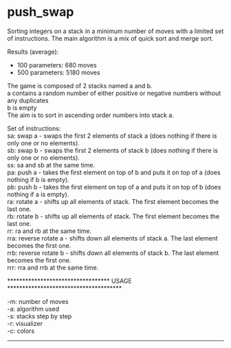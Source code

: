 # push_swap
Sorting integers on a stack in a minimum number of moves with a limited set of instructions.
The main algorithm is a mix of quick sort and merge sort.

Results (average):
- 100 parameters: 680 moves
- 500 parameters: 5180 moves

The game is composed of 2 stacks named a and b.  
	a contains a random number of either positive or negative numbers without any duplicates  
	b is empty  
The aim is to sort in ascending order numbers into stack a.  
  
Set of instructions:  
	sa: swap a - swaps the first 2 elements of stack a (does nothing if there is only one or no elements).  
	sb: swap b - swaps the first 2 elements of stack b (does nothing if there is only one or no elements).  
	ss: sa and sb at the same time.  
	pa: push a - takes the first element on top of b and puts it on top of a (does nothing if b is empty).  
	pb: push b - takes the first element on top of a and puts it on top of b (does nothing if a is empty).  
	ra: rotate a - shifts up all elements of stack. The first element becomes the last one.  
	rb: rotate b - shifts up all elements of stack. The first element becomes the last one.  
	rr: ra and rb at the same time.  
	rra: reverse rotate a - shifts down all elements of stack a. The last element becomes the first one.  
	rrb: reverse rotate b - shifts down all elements of stack b. The last element becomes the first one.  
	rrr: rra and rrb at the same time.  
  
********************************** USAGE **************************************  

-m: number of moves  
-a: algorithm used  
-s: stacks step by step  
-r: visualizer  
-c: colors  
  
*******************************************************************************  
